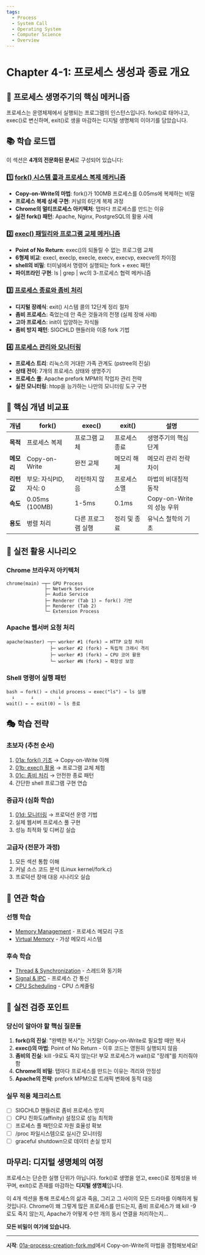 ```yaml
---
tags:
  - Process
  - System Call
  - Operating System
  - Computer Science
  - Overview
---
```


# Chapter 4-1: 프로세스 생성과 종료 개요

## 🎯 프로세스 생명주기의 핵심 메커니즘

프로세스는 운영체제에서 실행되는 프로그램의 인스턴스입니다. fork()로 태어나고, exec()로 변신하며, exit()로 생을 마감하는 디지털 생명체의 이야기를 담았습니다.

## 📚 학습 로드맵

이 섹션은 **4개의 전문화된 문서**로 구성되어 있습니다:

### 1️⃣ [fork() 시스템 콜과 프로세스 복제 메커니즘](01a-process-creation-fork.md)

- **Copy-on-Write의 마법**: fork()가 100MB 프로세스를 0.05ms에 복제하는 비밀
- **프로세스 복제 상세 구현**: 커널의 6단계 복제 과정
- **Chrome의 멀티프로세스 아키텍처**: 탭마다 프로세스를 만드는 이유
- **실전 fork() 패턴**: Apache, Nginx, PostgreSQL의 활용 사례

### 2️⃣ [exec() 패밀리와 프로그램 교체 메커니즘](01b-program-replacement-exec.md)

- **Point of No Return**: exec()의 되돌릴 수 없는 프로그램 교체
- **6형제 비교**: execl, execlp, execle, execv, execvp, execve의 차이점
- **shell의 비밀**: 터미널에서 명령어 실행되는 fork + exec 패턴
- **파이프라인 구현**: ls | grep | wc의 3-프로세스 협력 메커니즘

### 3️⃣ [프로세스 종료와 좀비 처리](01c-process-termination-zombies.md)

- **디지털 장례식**: exit() 시스템 콜의 12단계 정리 절차
- **좀비 프로세스**: 죽었는데 안 죽은 것들과의 전쟁 (실제 장애 사례)
- **고아 프로세스**: init이 입양하는 자식들
- **좀비 방지 패턴**: SIGCHLD 핸들러와 이중 fork 기법

### 4️⃣ [프로세스 관리와 모니터링](01d-process-management-monitoring.md)

- **프로세스 트리**: 리눅스의 거대한 가족 관계도 (pstree의 진실)
- **상태 전이**: 7개의 프로세스 상태와 생명주기
- **프로세스 풀**: Apache prefork MPM의 작업자 관리 전략
- **실전 모니터링**: htop을 능가하는 나만의 모니터링 도구 구현

## 🎯 핵심 개념 비교표

| 개념 | fork() | exec() | exit() | 설명 |
|------|--------|--------|--------|------|
| **목적** | 프로세스 복제 | 프로그램 교체 | 프로세스 종료 | 생명주기의 핵심 단계 |
| **메모리** | Copy-on-Write | 완전 교체 | 메모리 해제 | 메모리 관리 전략 차이 |
| **리턴값** | 부모: 자식PID, 자식: 0 | 리턴하지 않음 | 프로세스 소멸 | 마법의 비대칭적 동작 |
| **속도** | 0.05ms (100MB) | 1-5ms | 0.1ms | Copy-on-Write의 성능 우위 |
| **용도** | 병렬 처리 | 다른 프로그램 실행 | 정리 및 종료 | 유닉스 철학의 기초 |

## 🚀 실전 활용 시나리오

### Chrome 브라우저 아키텍처

```text
chrome(main) ─┬─ GPU Process
              ├─ Network Service  
              ├─ Audio Service
              ├─ Renderer (Tab 1) ← fork() 기반
              ├─ Renderer (Tab 2)
              └─ Extension Process
```

### Apache 웹서버 요청 처리

```text
apache(master) ─┬─ worker #1 (fork) → HTTP 요청 처리
                ├─ worker #2 (fork) → 독립적 크래시 격리
                ├─ worker #3 (fork) → CPU 코어 활용
                └─ worker #N (fork) → 확장성 보장
```

### Shell 명령어 실행 패턴

```text
bash → fork() → child process → exec("ls") → ls 실행
  ↓      ↓         ↓
wait() ← ← exit(0) ← ls 종료
```

## 🎭 학습 전략

### 초보자 (추천 순서)

1. [01a: fork() 기초](01a-process-creation-fork.md) → Copy-on-Write 이해
2. [01b: exec() 활용](01b-program-replacement-exec.md) → 프로그램 교체 체험
3. [01c: 좀비 처리](01c-process-termination-zombies.md) → 안전한 종료 패턴
4. 간단한 shell 프로그램 구현 연습

### 중급자 (심화 학습)

1. [01d: 모니터링](01d-process-management-monitoring.md) → 프로덕션 운영 기법
2. 실제 웹서버 프로세스 풀 구현
3. 성능 최적화 및 디버깅 실습

### 고급자 (전문가 과정)

1. 모든 섹션 통합 이해
2. 커널 소스 코드 분석 (Linux kernel/fork.c)
3. 프로덕션 장애 대응 시나리오 실습

## 🔗 연관 학습

### 선행 학습

- [Memory Management](../chapter-02-memory/01-process-memory.md) - 프로세스 메모리 구조
- [Virtual Memory](../chapter-03-virtual-memory/index.md) - 가상 메모리 시스템

### 후속 학습  

- [Thread & Synchronization](02-thread-sync.md) - 스레드와 동기화
- [Signal & IPC](04-signal-ipc.md) - 프로세스 간 통신
- [CPU Scheduling](03-scheduling.md) - CPU 스케줄링

## 🎪 실전 검증 포인트

### 당신이 알아야 할 핵심 질문들

1. **fork()의 진실**: "완벽한 복사"는 거짓말! Copy-on-Write로 필요할 때만 복사
2. **exec()의 마법**: Point of No Return - 이후 코드는 영원히 실행되지 않음  
3. **좀비의 진실**: kill -9로도 죽지 않는다! 부모 프로세스가 wait()로 "장례"를 치러줘야 함
4. **Chrome의 비밀**: 탭마다 프로세스를 만드는 이유는 격리와 안정성
5. **Apache의 전략**: prefork MPM으로 트래픽 변화에 동적 대응

### 실무 적용 체크리스트

- [ ] SIGCHLD 핸들러로 좀비 프로세스 방지
- [ ] CPU 친화도(affinity) 설정으로 성능 최적화  
- [ ] 프로세스 풀 패턴으로 자원 효율성 확보
- [ ] /proc 파일시스템으로 실시간 모니터링
- [ ] graceful shutdown으로 데이터 손실 방지

## 마무리: 디지털 생명체의 여정

프로세스는 단순한 실행 단위가 아닙니다. fork()로 생명을 얻고, exec()로 정체성을 바꾸며, exit()로 존재를 마감하는 **디지털 생명체**입니다.

이 4개 섹션을 통해 프로세스의 삶과 죽음, 그리고 그 사이의 모든 드라마를 이해하게 될 것입니다. Chrome이 왜 그렇게 많은 프로세스를 만드는지, 좀비 프로세스가 왜 kill -9로도 죽지 않는지, Apache가 어떻게 수만 개의 동시 연결을 처리하는지...

**모든 비밀이 여기에 있습니다.**

---

**시작**: [01a-process-creation-fork.md](01a-process-creation-fork.md)에서 Copy-on-Write의 마법을 경험해보세요!
